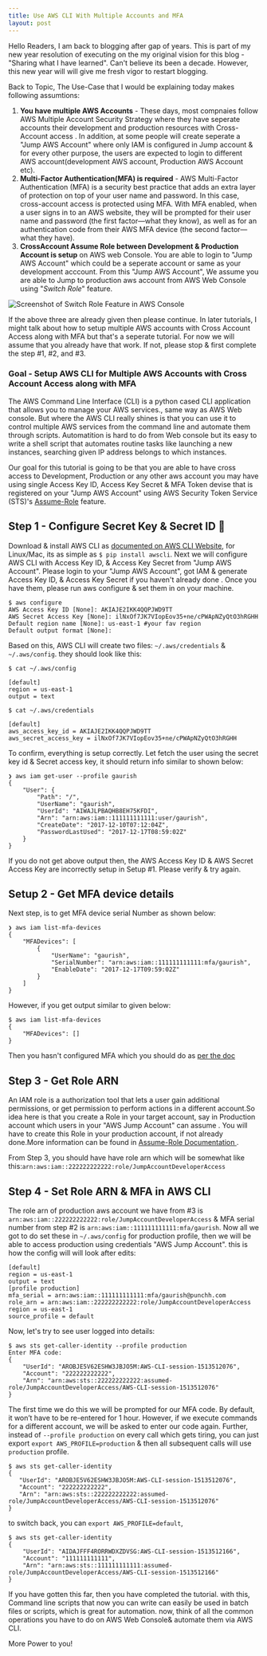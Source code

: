 ```yaml
---
title: Use AWS CLI With Multiple Accounts and MFA
layout: post
---
```


Hello Readers,
I am back to blogging after gap of years. This is part of my new year resolution of executing on the my original vision for this blog - "Sharing what I have learned". Can't believe its been a decade. However, this new year will will give me fresh vigor to restart blogging. 

Back to Topic,
The Use-Case that I would be explaining today makes following assumtions:

1. **You have multiple AWS Accounts** - These days, most compnaies follow AWS Multiple Account Security Strategy where they have seperate accounts their development and production resources with Cross-Account access . In addition, at some people will create seperate a "Jump AWS Account" where only IAM is configured in Jump account & for every other purpose, the users are expected to login to different AWS account(development AWS account, Production AWS Account etc).
2. **Multi-Factor Authentication(MFA) is required** - AWS Multi-Factor Authentication (MFA) is a security best practice that adds an extra layer of protection on top of your user name and password. In this case, cross-account access is protected using MFA. With MFA enabled, when a user signs in to an AWS website, they will be prompted for their user name and password (the first factor—what they know), as well as for an authentication code from their AWS MFA device (the second factor—what they have).
3. **CrossAccount Assume Role between Development & Production Account is setup** on AWS web Console. You are able to login to "Jump AWS Account" which could be a seperate account or same as your development acccount.  From this "Jump AWS Account", We assume you are able to Jump to production aws account from AWS Web Console using "*Switch Role*" feature.

![Screenshot of Switch Role Feature in AWS Console ]({{site.url}}/AWS_Management_Console.png)

If the above three are already given then please continue.  In later tutorials, I might talk about how to setup multiple AWS accounts with  Cross Account Access along with MFA but that's a seperate tutorial. For now we will assume that you already have that work.  If not, please stop & first complete  the step #1, #2, and #3. 

### Goal - Setup AWS CLI for Multiple AWS Accounts with Cross Account Access along with MFA
The AWS Command Line Interface (CLI) is a python cased CLI application that allows you to manage your AWS services., same way as AWS Web console. But where the AWS CLI really shines is that you can use it to control multiple AWS services from the command line and automate them through scripts. Automatition is hard to do from Web console but its easy to write a shell script that automates routine tasks like launching a new instances, searching given IP address belongs to which instances. 

Our goal for this tutorial is going to be that you are able to have cross access to Development, Production or any other aws account you may have using single Access Key ID, Access Key Secret & MFA Token devise that is registered on your "Jump AWS Account" using AWS Security Token Service (STS)'s  [Assume-Role](http://docs.aws.amazon.com/STS/latest/APIReference/API_AssumeRole.html) feature.

## Step 1 - Configure Secret Key & Secret ID 🔑 
Download & install AWS CLI  as [documented on AWS CLI Website](https://aws.amazon.com/cli/), for Linux/Mac, its as simple as `$ pip install awscli`. Next we will configure AWS CLI with Access Key ID, & Access Key Secret from "Jump AWS Account". Please login to your "Jump AWS Account", got IAM & generate Access Key ID, & Access Key Secret if you haven't already done . Once you have them, please run aws configure & set them in on your machine.

```
$ aws configure
AWS Access Key ID [None]: AKIAJE2IKK4QQPJWD9TT
AWS Secret Access Key [None]: ilNxOf7JK7VIopEov35+ne/cPWApNZyQtO3hRGHH
Default region name [None]: us-east-1 #your fav region
Default output format [None]: 
```

Based on this, AWS CLI will create two files: `~/.aws/credentials` & `~/.aws/config`. they should look like this:
```
$ cat ~/.aws/config

[default]
region = us-east-1
output = text

$ cat ~/.aws/credentials

[default]
aws_access_key_id = AKIAJE2IKK4QQPJWD9TT
aws_secret_access_key = ilNxOf7JK7VIopEov35+ne/cPWApNZyQtO3hRGHH
```

To confirm, everything is setup correctly. Let fetch the user using the secret key id & Secret access key, it should return info similar to shown below:

```
❯ aws iam get-user --profile gaurish
{
    "User": {
        "Path": "/",
        "UserName": "gaurish",
        "UserId": "AIWAJLPBAQHB8EH75KFDI",
        "Arn": "arn:aws:iam::111111111111:user/gaurish",
        "CreateDate": "2017-12-10T07:12:04Z",
        "PasswordLastUsed": "2017-12-17T08:59:02Z"
    }
}
```
If you do not get above output then, the AWS Access Key ID & AWS Secret Access Key are incorrectly setup in Setup #1. Please verify & try again.

## Setup 2 - Get MFA device details
Next step, is to get MFA device serial Number as shown below:

```
❯ aws iam list-mfa-devices
{
    "MFADevices": [
        {
            "UserName": "gaurish",
            "SerialNumber": "arn:aws:iam::111111111111:mfa/gaurish",
            "EnableDate": "2017-12-17T09:59:02Z"
        }
    ]
}
```
However, if you get output similar to given below:
```
$ aws iam list-mfa-devices
{
    "MFADevices": []
}
```
Then you hasn't configured MFA which you should do as [per the doc](http://docs.aws.amazon.com/IAM/latest/UserGuide/id_credentials_mfa_enable_virtual.html)

## Step 3 - Get Role ARN 
An IAM role is a authorization tool that lets a user gain additional permissions, or get permission to perform actions in a different account.So idea here is that you create a Role in your target account, say in Production account which users in your "AWS Jump Account" can assume . You will have to create this Role in your production account, if not already done.More information can be found in [Assume-Role Documentation ](http://docs.aws.amazon.com/cli/latest/userguide/cli-roles.html). 

From Step 3, you should have have role arn which will be somewhat like this:`arn:aws:iam::222222222222:role/JumpAccountDeveloperAccess`

## Step 4 - Set Role ARN & MFA in AWS CLI
The role arn of production aws account we have from #3 is `arn:aws:iam::222222222222:role/JumpAccountDeveloperAccess` & MFA serial number from step #2 is `arn:aws:iam::111111111111:mfa/gaurish`. Now all we got to do set these in `~/.aws/config` for production profile, then we will be able to access production using credentials "AWS Jump Account". this is how the config will will look after edits:


```
[default]
region = us-east-1
output = text
[profile production]
mfa_serial = arn:aws:iam::111111111111:mfa/gaurish@punchh.com
role_arn = arn:aws:iam::222222222222:role/JumpAccountDeveloperAccess
region = us-east-1
source_profile = default
```

Now, let's try to see user logged into details:

```
$ aws sts get-caller-identity --profile production
Enter MFA code:
{
    "UserId": "AROBJE5V62ESHW3JBJO5M:AWS-CLI-session-1513512076",
    "Account": "222222222222",
    "Arn": "arn:aws:sts::222222222222:assumed-role/JumpAccountDeveloperAccess/AWS-CLI-session-1513512076"
}
```

 The first time we do this we will be prompted for our MFA code. By default, it won’t have to be re-entered for 1 hour. However, if we execute commands for a different account, we will be asked to enter our code again. Further, instead of `--profile production` on every call which gets tiring, you can just export `export AWS_PROFILE=production` & then all subsequent calls will use `production` profile. 
 
 ```
$ aws sts get-caller-identity
{
    "UserId": "AROBJE5V62ESHW3JBJO5M:AWS-CLI-session-1513512076",
    "Account": "222222222222",
    "Arn": "arn:aws:sts::222222222222:assumed-role/JumpAccountDeveloperAccess/AWS-CLI-session-1513512076"
}
```

to switch back, you can `export AWS_PROFILE=default`, 

```
$ aws sts get-caller-identity
{
    "UserId": "AIDAJFFF4RORRWDXZDVSG:AWS-CLI-session-1513512166",
    "Account": "111111111111",
    "Arn": "arn:aws:sts::111111111111:assumed-role/JumpAccountDeveloperAccess/AWS-CLI-session-1513512166"
}
```

If you have gotten this far, then you have completed the tutorial. with this, Command line scripts that now you can write can easily be used in batch files or scripts, which is great for automation. now, think of all the common operations you have to do  on AWS Web Console& automate them via AWS CLI. 

More Power to you!